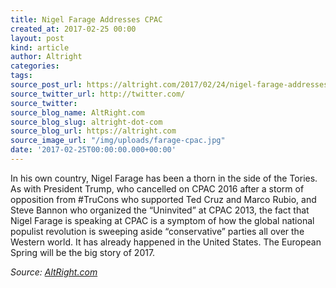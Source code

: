 ```yaml
---
title: Nigel Farage Addresses CPAC
created_at: 2017-02-25 00:00
layout: post
kind: article
author: Altright
categories: 
tags: 
source_post_url: https://altright.com/2017/02/24/nigel-farage-addresses-cpac/
source_twitter_url: http://twitter.com/
source_twitter: 
source_blog_name: AltRight.com
source_blog_slug: altright-dot-com
source_blog_url: https://altright.com
source_image_url: "/img/uploads/farage-cpac.jpg"
date: '2017-02-25T00:00:00.000+00:00'
---
```

In his own country, Nigel Farage has been a thorn in the side of the Tories. As with President Trump, who cancelled on CPAC 2016 after a storm of opposition from #TruCons who supported Ted Cruz and Marco Rubio, and Steve Bannon who organized the &#8220;Uninvited&#8221; at CPAC 2013, the fact that Nigel Farage is speaking at CPAC is a symptom of how the global national populist revolution is sweeping aside &#8220;conservative&#8221; parties all over the Western world. It has already happened in the United States. The European Spring will be the big story of 2017.<div class="">
    <i>Source: <a href="https://altright.com">AltRight.com</a></i>
</div>
